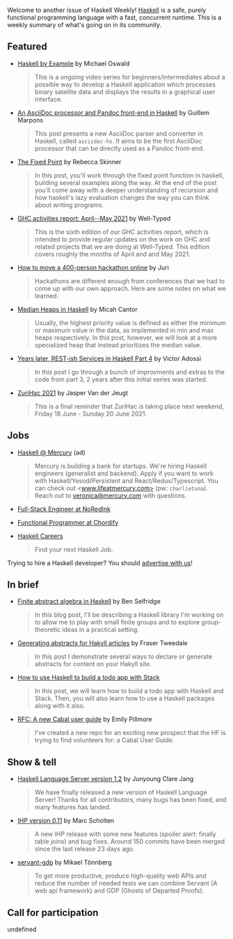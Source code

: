Welcome to another issue of Haskell Weekly!
[Haskell](https://www.haskell.org) is a safe, purely functional programming language with a fast, concurrent runtime.
This is a weekly summary of what's going on in its community.

## Featured

<!-- Runs on 2021-06-10, 2021-06-24, 2021-07-08, and 2021-07-22. -->
<!--
- [What skills will give you an edge in 2022?](https://www.developereconomics.net/?utm_medium=newsletter&utm_source=haskell&utm_campaign=haskell_newsletter) (ad)
  > Take the Developer Nation survey and share your views about the most important coding skills, tools, and platforms for 2022. You will get a virtual goody bag with free resources, plus a chance to win a new smartphone, a laptop, licenses, Amazon vouchers and more.
-->

- [Haskell by Example](https://www.youtube.com/watch?v=OyEkIXFmuNQ&list=PLp2qifo30hMuNgmUUhgl82DTK2JTUqK6M) by Michael Oswald
  > This is a ongoing video series for beginners/intermediates about a possible way to develop a Haskell application which processes binary satellite data and displays the results in a graphical user interface.

- [An AsciiDoc processor and Pandoc front-end in Haskell](https://www.tweag.io/blog/2021-06-15-asciidoc-haskell-pandoc/) by Guillem Marpons
  > This post presents a new AsciiDoc parser and converter in Haskell, called `asciidoc-hs`. It aims to be the first AsciiDoc processor that can be directly used as a Pandoc front-end.

- [The Fixed Point](https://rebeccaskinner.net/posts/2021-06-09-getting-to-the-fixed-point.html) by Rebecca Skinner
  > In this post, you'll work through the fixed point function in haskell, building several examples along the way. At the end of the post you'll come away with a deeper understanding of recursion and how haskell's lazy evaluation changes the way you can think about writing programs.

- [GHC activities report: April--May 2021](https://well-typed.com/blog/2021/06/ghc-2021-04-2021-05/) by Well-Typed
  > This is the sixth edition of our GHC activities report, which is intended to provide regular updates on the work on GHC and related projects that we are doing at Well-Typed. This edition covers roughly the months of April and and May 2021.

- [How to move a 400-person hackathon online](https://www.juricho.me/posts/online-hackathon/) by Juri
  > Hackathons are different enough from conferences that we had to come up with our own approach. Here are some notes on what we learned.

- [Median Heaps in Haskell](https://micahcantor.xyz/blog/median-heap-haskell) by Micah Cantor
  > Usually, the highest priority value is defined as either the minimum or maximum value in the data, as implemented in min and max heaps respectively. In this post, however, we will look at a more specialized heap that instead prioritizes the median value.

- [Years later, REST-ish Services in Haskell Part 4](https://vadosware.io/post/rest-ish-services-in-haskell-part-4/) by Victor Adossi
  > In this post I go through a bunch of improvments and extras to the code from part 3, 2 years after this initial series was started.

- [ZuriHac 2021](https://discourse.haskell.org/t/zurihac-2021-is-happening-in-a-week/2645?u=taylorfausak) by Jasper Van der Jeugt
  > This is a final reminder that ZuriHac is taking place next weekend, Friday 18 June - Sunday 20 June 2021.

## Jobs

<!-- Runs from 2021-04-22 to 2021-06-24. -->
- [Haskell @ Mercury](https://mercury.com/jobs/generalist-engineer) (ad)
  > Mercury is building a bank for startups. We're hiring Haskell engineers (generalist and backend). Apply if you want to work with Haskell/Yesod/Persistent and React/Redux/Typescript. You can check out <www.lifeatmercury.com> (pw: `charlietuna`). Reach out to <veronica@mercury.com> with questions.

- [Full-Stack Engineer at NoRedInk](https://www.noredink.com/job_post?gh_jid=3032749)

- [Functional Programmer at Chordify](https://jobs.chordify.net/functional-programmer-1/en)

- [Haskell Careers](https://haskell.careers)
  > Find your next Haskell Job.

Trying to hire a Haskell developer?
You should [advertise with us](https://haskellweekly.news/advertising.html)!

## In brief

- [Finite abstract algebra in Haskell](https://benjaminselfridge.github.io/haskell/mathematics/2021/06/13/finite-algebra-1.html) by Ben Selfridge
  > In this blog post, I'll be describing a Haskell library I'm working on to allow me to play with small finite groups and to explore group-theoretic ideas in a practical setting.

- [Generating abstracts for Hakyll articles](https://frasertweedale.github.io/blog-fp/posts/2021-06-11-hakyll-abstracts.html) by Fraser Tweedale
  > In this post I demonstrate several ways to declare or generate abstracts for content on your Hakyll site.

- [How to use Haskell to build a todo app with Stack](https://dev.to/steadylearner/how-to-use-stack-to-build-a-haskell-app-499j)
  > In this post, we will learn how to build a todo app with Haskell and Stack. Then, you will also learn how to use a Haskell packages along with it also.

- [RFC: A new Cabal user guide](https://discourse.haskell.org/t/rfc-a-new-cabal-user-guide/2639?u=taylorfausak) by Emily Pillmore
  > I've created a new repo for an exciting new prospect that the HF is trying to find volunteers for: a Cabal User Guide.

## Show & tell

- [Haskell Language Server version 1.2](https://github.com/haskell/haskell-language-server/releases/tag/1.2.0) by Junyoung Clare Jang
  > We have finally released a new version of Haskell Language Server! Thanks for all contributors, many bugs has been fixed, and many features has landed.

- [IHP version 0.11](https://github.com/digitallyinduced/ihp/releases/tag/v0.11.0) by Marc Scholten
  > A new IHP release with some new features (spoiler alert: finally table joins) and bug fixes. Around 150 commits have been merged since the last release 23 days ago.

- [servant-gdp](https://github.com/mtonnberg/servant-gdp/tree/f5e82a3508ea62ac3d8fcdf9b2f061ec12f3d26b) by Mikael Tönnberg
  > To get more productive, produce high-quality web APIs and reduce the number of needed tests we can combine Servant (A web api framework) and GDP (Ghosts of Departed Proofs).

## Call for participation

undefined
